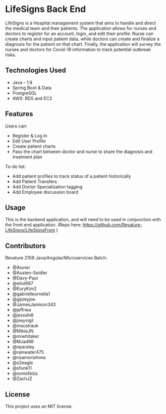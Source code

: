 # LifeSigns Back End

LifeSigns is a Hospital management system that aims to handle and direct the medical team and their patients. The application allows for nurses and doctors to register for an account, login, and edit their profile. Nurse can create charts and input patient data, while doctors can create and finalize a diagnosis for the patient on that chart. Finally, the application will survey the nurses and doctors for Covid-19 information to track potential outbreak risks.

## Technologies Used

 - Java - 1.8
 - Spring Boot & Data
 - PostgreSQL
 - AWS: RDS and EC2

## Features

Users can:

 - Register & Log In
 - Edit User Profile
 - Create patient charts
 - Pass the chart between doctor and nurse to share the diagnosis and treatment plan

To-do list:

 - Add patient profiles to track status of a patient historically
 - Add Patient Transfers
 - Add Doctor Specialization tagging
 - Add Employee discussion board

## Usage

This is the backend application, and will need to be used in conjunction with the front end application. (Repo here: https://github.com/Revature-LifeSigns/LifeSignsFront )

## Contributors

Revature 2109 Java/Angular/Microservices Batch:
 -  @Aiuner	
 -  @Austen-Seidler	
 -  @Davy-Paul	
 -  @eliot667	
 -  @EuryKim2	
 -  @gabrielleornella1	
 -  @gijoeyjoe	
 -  @JamesJamison343	
 -  @jeffrwa	
 -  @jessshi8	
 -  @joeyvigil	
 -  @maustrauk	
 -  @MikieJN	
 -  @miwhitaker	
 -  @MJad98	
 -  @nparsley	
 -  @rainwater475	
 -  @risamorishima	
 -  @s2eagle	
 -  @sfunk11	
 -  @soniafaiza	
 -  @ZachJZ	

## License
This project uses an MIT license.
